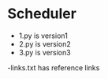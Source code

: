 # Scheduler
- 1.py is version1
- 2.py is version2
- 3.py is version3

-links.txt has reference links
